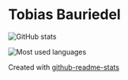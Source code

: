 # Tobias Bauriedel

![GitHub stats](https://github-readme-stats.vercel.app/api?username=tbauriedel&show_icons=true&theme=default&show=reviews,prs_merged,prs_merged_percentage)

![Most used languages](https://github-readme-stats.vercel.app/api/top-langs/?layout=donut&username=tbauriedel)

Created with [github-readme-stats](https://github-readme-stats.vercel.app)
